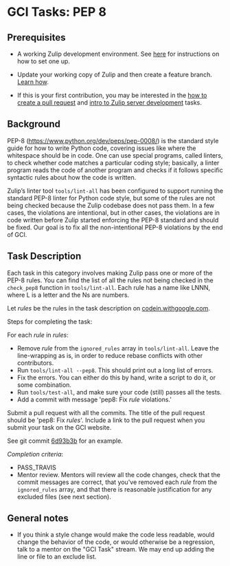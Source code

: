 # GCI Tasks: PEP 8

## Prerequisites

* A working Zulip development environment. See
  [here](https://github.com/zulip/zulip-gci/blob/master/README.md) for instructions
  on how to set one up.

* Update your working copy of Zulip and then create a feature branch. [Learn
  how](../../before-every-task.md).

* If this is your first contribution, you may be interested in the
  [how to create a pull request](https://codein.withgoogle.com/tasks/6541581402243072/) and
  [intro to Zulip server development](https://codein.withgoogle.com/tasks/4799263762546688/) tasks.

## Background

PEP-8 (https://www.python.org/dev/peps/pep-0008/) is the standard style
guide for how to write Python code, covering issues like where the
whitespace should be in code. One can use special programs, called linters,
to check whether code matches a particular coding style; basically, a linter
program reads the code of another program and checks if it follows specific
syntactic rules about how the code is written.

Zulip’s linter tool `tools/lint-all` has been configured to support running
the standard PEP-8 linter for Python code style, but some of the rules are
not being checked because the Zulip codebase does not pass them. In a few
cases, the violations are intentional, but in other cases, the violations
are in code written before Zulip started enforcing the PEP-8 standard and
should be fixed. Our goal is to fix all the non-intentional PEP-8 violations
by the end of GCI.

## Task Description

Each task in this category involves making Zulip pass one or more of the PEP-8
rules. You can find the list of all the rules not being checked in the
`check_pep8` function in `tools/lint-all`. Each rule has a name like LNNN,
where L is a letter and the Ns are numbers.

Let *rules* be the rules in the task description on [codein.withgoogle.com](https://www.codein.withgoogle.com).

Steps for completing the task:

For each *rule* in *rules*:

  * Remove *rule* from the `ignored_rules` array in `tools/lint-all`. Leave the
    line-wrapping as is, in order to reduce rebase conflicts with other
    contributors.
  * Run `tools/lint-all --pep8`. This should print out a long list of errors.
  * Fix the errors. You can either do this by hand, write a script to do it,
    or some combination.
  * Run `tools/test-all`, and make sure your code (still) passes all the tests.
  * Add a commit with message 'pep8: Fix *rule* violations.'

Submit a pull request with all the commits.  The title of the pull
request should be 'pep8: Fix *rules*'.
Include a link to the pull request when you submit your task on the GCI website.

See git commit [6d93b3b](https://github.com/zulip/zulip/commit/6d93b3b) for an example.

*Completion criteria*:
* PASS_TRAVIS
* Mentor review. Mentors will review all the code changes, check that the
  commit messages are correct, that you've removed each *rule* from the
  `ignored_rules` array, and that there is reasonable justification for any
  excluded files (see next section).

## General notes

* If you think a style change would make the code less readable, would
  change the behavior of the code, or would otherwise be a regression, talk
  to a mentor on the "GCI Task" stream. We may end up adding the line or
  file to an exclude list.
